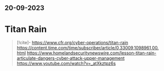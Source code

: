 20-09-2023
---
# Titan Rain
> [!cite]-
> https://www.cfr.org/cyber-operations/titan-rain
> https://content.time.com/time/subscriber/article/0,33009,1098961,00.html
> https://www.homelandsecuritynewswire.com/lesson-titan-rain-articulate-dangers-cyber-attack-upper-management
> https://www.youtube.com/watch?v=_atXkztpz6s